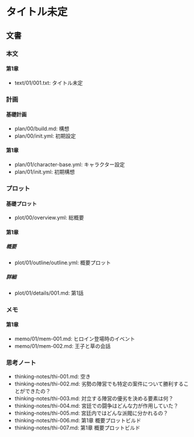 # タイトル未定
## 文書
### 本文
#### 第1章
- text/01/001.txt: タイトル未定

### 計画
#### 基礎計画
- plan/00/build.md: 構想
- plan/00/init.yml: 初期設定

#### 第1章
- plan/01/character-base.yml: キャラクター設定
- plan/01/init.yml:           初期構想

### プロット
#### 基礎プロット
- plot/00/overview.yml: 総概要

#### 第1章
##### 概要
- plot/01/outline/outline.yml: 概要プロット

##### 詳細
- plot/01/details/001.md: 第1話

### メモ
#### 第1章
- memo/01/mem-001.md: ヒロイン登場時のイベント
- memo/01/mem-002.md: 王子と草の会話

### 思考ノート
- thinking-notes/thi-001.md: 空き
- thinking-notes/thi-002.md: 劣勢の陣営でも特定の案件について勝利することができたの？
- thinking-notes/thi-003.md: 対立する陣営の優劣を決める要素は何？
- thinking-notes/thi-004.md: 宮廷での闘争はどんな力が作用していた？
- thinking-notes/thi-005.md: 宮廷内ではどんな派閥に分かれるの？
- thinking-notes/thi-006.md: 第1章 概要プロットビルド
- thinking-notes/thi-007.md: 第1章 概要プロットビルド
